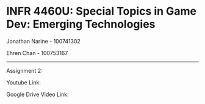 # INFR 4460U: Special Topics in Game Dev: Emerging Technologies

Jonathan Narine - 100741302

Ehren Chan - 100753167
____________________________________________
Assignment 2: 

Youtube Link: 

Google Drive Video Link: 
